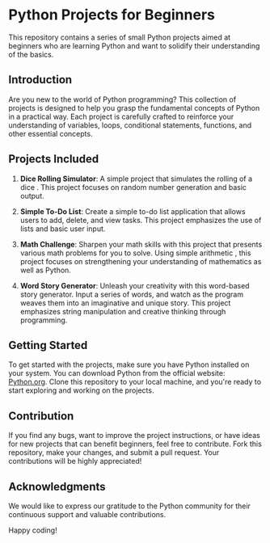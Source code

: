 # Python Projects for Beginners

This repository contains a series of small Python projects aimed at beginners who are learning Python and want to solidify their understanding of the basics.

## Introduction

Are you new to the world of Python programming? This collection of projects is designed to help you grasp the fundamental concepts of Python in a practical way. Each project is carefully crafted to reinforce your understanding of variables, loops, conditional statements, functions, and other essential concepts.

## Projects Included

1. **Dice Rolling Simulator**: A simple project that simulates the rolling of a dice . This project focuses on random number generation and basic output.

2. **Simple To-Do List**: Create a simple to-do list application that allows users to add, delete, and view tasks. This project emphasizes the use of lists and basic user input.

3. **Math Challenge**: Sharpen your math skills with this project that presents various math problems for you to solve. Using simple arithmetic , this project focuses on strengthening your understanding of mathematics as well as Python.

4. **Word Story Generator**: Unleash your creativity with this word-based story generator. Input a series of words, and watch as the program weaves them into an imaginative and unique story. This project emphasizes string manipulation and creative thinking through programming.

## Getting Started

To get started with the projects, make sure you have Python installed on your system. You can download Python from the official website: [Python.org](https://www.python.org/). Clone this repository to your local machine, and you're ready to start exploring and working on the projects.

## Contribution

If you find any bugs, want to improve the project instructions, or have ideas for new projects that can benefit beginners, feel free to contribute. Fork this repository, make your changes, and submit a pull request. Your contributions will be highly appreciated!


## Acknowledgments

We would like to express our gratitude to the Python community for their continuous support and valuable contributions.

Happy coding!
